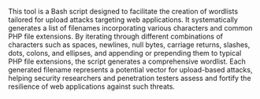 This tool is a Bash script designed to facilitate the creation of wordlists tailored for upload attacks targeting web applications. It systematically generates a list of filenames incorporating various characters and common PHP file extensions. By iterating through different combinations of characters such as spaces, newlines, null bytes, carriage returns, slashes, dots, colons, and ellipses, and appending or prepending them to typical PHP file extensions, the script generates a comprehensive wordlist. Each generated filename represents a potential vector for upload-based attacks, helping security researchers and penetration testers assess and fortify the resilience of web applications against such threats.
